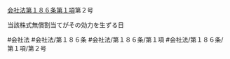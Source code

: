 [会社法第１８６条第１項](会社法＿＿＿＿第１８６条第１項)第２号

当該株式無償割当てがその効力を生ずる日


#会社法
#会社法/第１８６条
#会社法/第１８６条/第１項
#会社法/第１８６条/第１項/第２号
